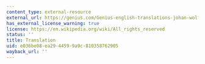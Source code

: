 ```yaml
---
content_type: external-resource
external_url: https://genius.com/Genius-english-translations-johan-wolfgang-von-goethe-der-erlkonig-english-translation-annotated
has_external_license_warning: true
license: https://en.wikipedia.org/wiki/All_rights_reserved
status: ''
title: Translation
uid: e036be08-ea29-4459-9a9c-810358762905
wayback_url: ''
---
```

